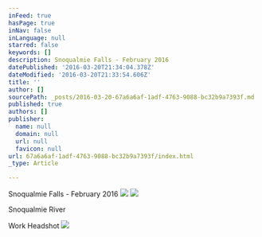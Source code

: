 ```yaml
---
inFeed: true
hasPage: true
inNav: false
inLanguage: null
starred: false
keywords: []
description: Snoqualmie Falls - February 2016
datePublished: '2016-03-20T21:34:04.378Z'
dateModified: '2016-03-20T21:33:54.606Z'
title: ''
author: []
sourcePath: _posts/2016-03-20-67a6a6af-1adf-4763-9088-bc32b9a7393f.md
published: true
authors: []
publisher:
  name: null
  domain: null
  url: null
  favicon: null
url: 67a6a6af-1adf-4763-9088-bc32b9a7393f/index.html
_type: Article

---
```

Snoqualmie Falls - February 2016
![](https://the-grid-user-content.s3-us-west-2.amazonaws.com/f6e2500d-8a90-41c7-b777-839fcb75b9a8.jpg)
![](https://the-grid-user-content.s3-us-west-2.amazonaws.com/8db15721-7f5b-4606-9344-9e5fe0c29140.jpg)

Snoqualmie River 

Work Headshot
![](https://the-grid-user-content.s3-us-west-2.amazonaws.com/e48163cc-d2be-44b5-954d-473329558c74.jpg)